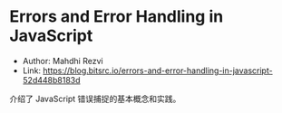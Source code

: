 # Errors and Error Handling in JavaScript

* Author: Mahdhi Rezvi
* Link: https://blog.bitsrc.io/errors-and-error-handling-in-javascript-52d448b8183d

介绍了 JavaScript 错误捕捉的基本概念和实践。
